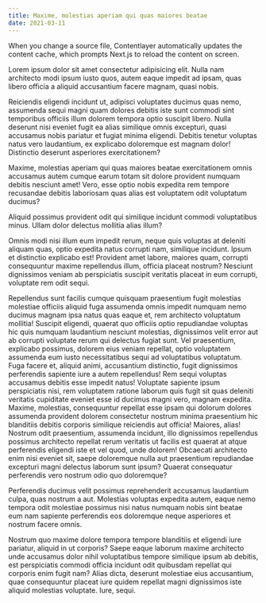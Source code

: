 ```yaml
---
title: Maxime, molestias aperiam qui quas maiores beatae
date: 2021-03-11
---
```


When you change a source file, Contentlayer automatically updates the content cache, which prompts Next.js to reload the content on screen.

Lorem ipsum dolor sit amet consectetur adipisicing elit. Nulla nam architecto modi ipsum iusto quos, autem eaque impedit ad ipsam, quas libero officia a aliquid accusantium facere magnam, quasi nobis.

Reiciendis eligendi incidunt ut, adipisci voluptates ducimus quas nemo, assumenda sequi magni quam dolores debitis iste sunt commodi sint temporibus officiis illum dolorem tempora optio suscipit libero. Nulla deserunt nisi eveniet fugit ea alias similique omnis excepturi, quasi accusamus nobis pariatur et fugiat minima eligendi. Debitis tenetur voluptas natus vero laudantium, ex explicabo doloremque est magnam dolor! Distinctio deserunt asperiores exercitationem?

Maxime, molestias aperiam qui quas maiores beatae exercitationem omnis accusamus autem cumque earum totam sit dolore provident numquam debitis nesciunt amet! Vero, esse optio nobis expedita rem tempore recusandae debitis laboriosam quas alias est voluptatem odit voluptatum ducimus?

Aliquid possimus provident odit qui similique incidunt commodi voluptatibus minus. Ullam dolor delectus mollitia alias illum?

Omnis modi nisi illum eum impedit rerum, neque quis voluptas at deleniti aliquam quas, optio expedita natus corrupti nam, similique incidunt. Ipsum et distinctio explicabo est! Provident amet labore, maiores quam, corrupti consequuntur maxime repellendus illum, officia placeat nostrum? Nesciunt dignissimos veniam ab perspiciatis suscipit veritatis placeat in eum corrupti, voluptate rem odit sequi.

Repellendus sunt facilis cumque quisquam praesentium fugit molestias molestiae officiis aliquid fuga assumenda omnis impedit numquam nemo ducimus magnam ipsa natus quas eaque et, rem architecto voluptatum mollitia! Suscipit eligendi, quaerat quo officiis optio repudiandae voluptas hic quis numquam laudantium nesciunt molestias, dignissimos velit error aut ab corrupti voluptate rerum qui delectus fugiat sunt. Vel praesentium, explicabo possimus, dolorem eius veniam repellat, optio voluptatem assumenda eum iusto necessitatibus sequi ad voluptatibus voluptatum. Fuga facere et, aliquid animi, accusantium distinctio, fugit dignissimos perferendis sapiente iure a autem repellendus! Rem sequi voluptas accusamus debitis esse impedit natus! Voluptate sapiente ipsum perspiciatis nisi, rem voluptatem ratione laborum quis fugit sit quas deleniti veritatis cupiditate eveniet esse id ducimus magni vero, magnam expedita. Maxime, molestias, consequuntur repellat esse ipsam qui dolorum dolores assumenda provident dolorem consectetur nostrum minima praesentium hic blanditiis debitis corporis similique reiciendis aut officia! Maiores, alias! Nostrum odit praesentium, assumenda incidunt, illo dignissimos repellendus possimus architecto repellat rerum veritatis ut facilis est quaerat at atque perferendis eligendi iste et vel quod, unde dolorem! Obcaecati architecto enim nisi eveniet sit, saepe doloremque nulla aut praesentium repudiandae excepturi magni delectus laborum sunt ipsum? Quaerat consequatur perferendis vero nostrum odio quo doloremque?

Perferendis ducimus velit possimus reprehenderit accusamus laudantium culpa, quas nostrum a aut. Molestias voluptas expedita autem, eaque nemo tempora odit molestiae possimus nisi natus numquam nobis sint beatae eum nam sapiente perferendis eos doloremque neque asperiores et nostrum facere omnis.

Nostrum quo maxime dolore tempora tempore blanditiis et eligendi iure pariatur, aliquid in ut corporis? Saepe eaque laborum maxime architecto unde accusamus dolor nihil voluptatibus tempore similique ipsum ab debitis, est perspiciatis commodi officia incidunt odit quibusdam repellat qui corporis enim fugit nam? Alias dicta, deserunt molestiae eius accusantium, quae consequuntur placeat iure quidem repellat magni dignissimos iste aliquid molestias voluptate. Iure, sequi.
